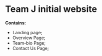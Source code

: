 # Team J initial website

**Contains:**

- Landing page;
- Overview Page;
- Team-bio Page;
- Contact Us Page;

